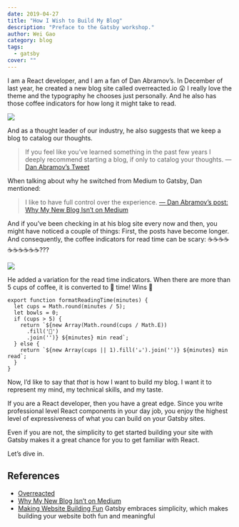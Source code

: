 ```yaml
---
date: 2019-04-27
title: "How I Wish to Build My Blog"
description: "Preface to the Gatsby workshop."
author: Wei Gao
category: blog
tags:
  - gatsby
cover: ""
---
```


I am a React developer, and I am a fan of Dan Abramov’s. In December of last year, he created a new blog site called overreacted.io 😲 I really love the theme and the typography he chooses just personally. And he also has those coffee indicators for how long it might take to read.

![](https://paper-attachments.dropbox.com/s_D868646FF5F6259E77AA1E30A5572F7458364F74400CAAA550E7EB382CEDCF0C_1553616065719_first-posts.png)

And as a thought leader of our industry, he also suggests that we keep a blog to catalog our thoughts.

> If you feel like you’ve learned something in the past few years I deeply recommend starting a blog, if only to catalog your thoughts. — [Dan Abramov’s Tweet](https://twitter.com/dan_abramov/status/1079214023881707520?ref_src=twsrc%5Etfw%7Ctwcamp%5Etweetembed%7Ctwterm%5E1079214023881707520&ref_url=https%3A%2F%2Fspeak.wgao19.cc%2Fslides%2F1904-gatsby-developers-gym%2F)

When talking about why he switched from Medium to Gatsby, Dan mentioned:

> I like to have full control over the experience. [— Dan Abramov’s post: Why My New Blog Isn’t on Medium](https://medium.com/@dan_abramov/why-my-new-blog-isnt-on-medium-3b280282fbae)

And if you’ve been checking in at his blog site every now and then, you might have noticed a couple of things: First, the posts have become longer. And consequently, the coffee indicators for read time can be scary: ☕️☕️☕️☕️☕️☕️☕️☕️☕️☕️???

![](https://paper-attachments.dropbox.com/s_EDEA1480BFE80DDB33F3C220CBA822718701B9FEF8635569A4F84A2DC57290DF_1556357066827_image.png)

He added a variation for the read time indicators. When there are more than 5 cups of coffee, it is converted to 🍱 time! Wins 🎉

    export function formatReadingTime(minutes) {
      let cups = Math.round(minutes / 5);
      let bowls = 0;
      if (cups > 5) {
        return `${new Array(Math.round(cups / Math.E))
          .fill('🍱')
          .join('')} ${minutes} min read`;
      } else {
        return `${new Array(cups || 1).fill('☕️').join('')} ${minutes} min read`;
      }
    }

Now, I’d like to say that _that_ is how I want to build my blog. I want it to represent my mind, my technical skills, and my taste.

If you are a React developer, then you have a great edge. Since you write professional level React components in your day job, you enjoy the highest level of expressiveness of what you can build on your Gatsby sites.

Even if you are not, the simplicity to get started building your site with Gatsby makes it a great chance for you to get familiar with React.

Let’s dive in.

## References

- [Overreacted](https://overreacted.io)
- [Why My New Blog Isn’t on Medium](https://medium.com/@dan_abramov/why-my-new-blog-isnt-on-medium-3b280282fbae)
- [Making Website Building Fun](https://www.gatsbyjs.org/blog/2017-10-16-making-website-building-fun/) Gatsby embraces simplicity, which makes building your website both fun and meaningful

